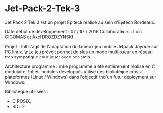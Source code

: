 # Jet-Pack-2-Tek-3
Jet Pack 2 Tek 3 est un projet Epitech réalisé au sein d'Epitech Bordeaux.

Date début de développement : 07 / 07 / 2016
Collaborateurs : Loïc GIGOMAS et Axel DROZDZYNSKI

Projet :
\nIl s'agit de l'adaptation du fameux jeu mobile Jetpack Joyride sur PC linux.
\nLe jeu prévoit permet de plus un mode multijoueur en réseau très sympatique pour jouer avec ses amis.
       
Architecture programme :
\nLe programme a été entièrement réalisé en C modulaire.
\nLes modules développés utilise des bibliotèque cross-plateformes (Linux / Windows) dans l'objectif
\nd'un futur déployment sur Windows.

Bibliotèque utilisées :
  - C POSIX.
  - SDL 2
  
  
